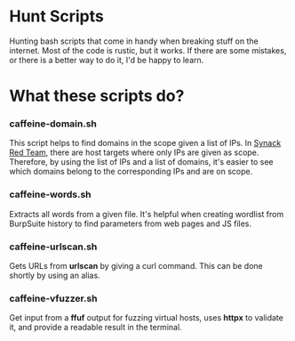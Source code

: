 # Hunt Scripts

Hunting bash scripts that come in handy when breaking stuff on the internet. Most of the code is rustic, but it works. If there are some mistakes, or there is a better way to do it, I'd be happy to learn.

# What these scripts do?

### caffeine-domain.sh

This script helps to find domains in the scope given a list of IPs. In [Synack Red Team](https://www.synack.com/red-team/), there are host targets where only IPs are given as scope. Therefore, by using the list of IPs and a list of domains, it's easier to see which domains belong to the corresponding IPs and are on scope.

### caffeine-words.sh

Extracts all words from a given file. It's helpful when creating wordlist from BurpSuite history to find parameters from web pages and JS files.

### caffeine-urlscan.sh

Gets URLs from **urlscan** by giving a curl command. This can be done shortly by using an alias. 

### caffeine-vfuzzer.sh

Get input from a **ffuf** output for fuzzing virtual hosts, uses **httpx** to validate it, and provide a readable result in the terminal. 

